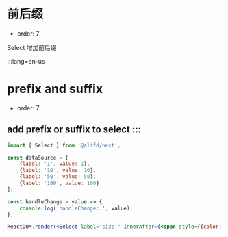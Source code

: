 # 前后缀

- order: 7

Select 增加前后缀

:::lang=en-us
# prefix and suffix

- order: 7

add prefix or suffix to select
:::
---

````jsx
import { Select } from '@alifd/next';

const dataSource = [
    {label: '1', value: 1},
    {label: '10', value: 10},
    {label: '50', value: 50},
    {label: '100', value: 100}
];

const handleChange = value => {
    console.log('handleChange: ', value);
};

ReactDOM.render(<Select label="size:" innerAfter={<span style={{color: '#999', marginRight: 4}}>GB</span>} dataSource={dataSource} onChange={handleChange} />, mountNode);
````

